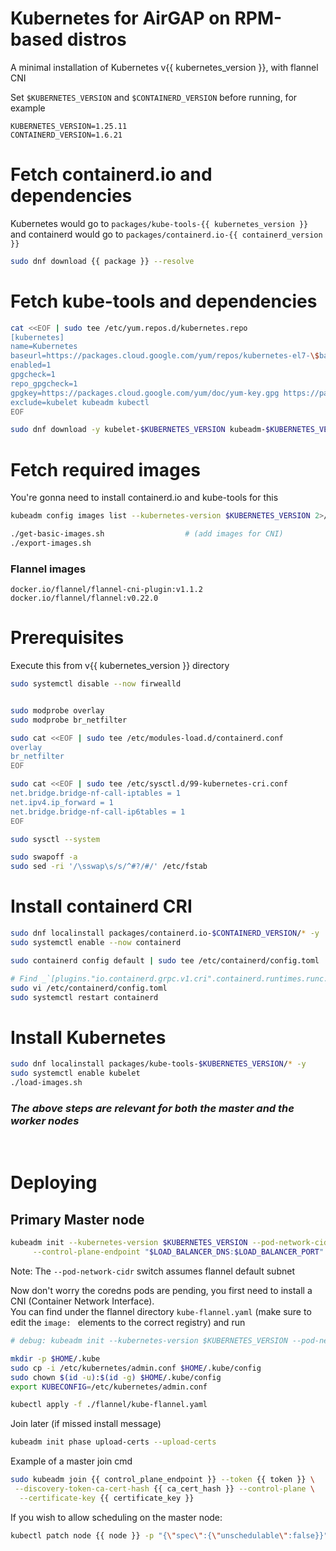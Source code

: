 # Kubernetes for AirGAP on RPM-based distros
A minimal installation of Kubernetes v{{ kubernetes_version }}, with flannel CNI

Set `$KUBERNETES_VERSION` and `$CONTAINERD_VERSION` before running, for example

```
KUBERNETES_VERSION=1.25.11
CONTAINERD_VERSION=1.6.21
```

# Fetch containerd.io and dependencies
Kubernetes would go to `packages/kube-tools-{{ kubernetes_version }}` and containerd would go to `packages/containerd.io-{{ containerd_version }}`

```sh
sudo dnf download {{ package }} --resolve
```

# Fetch kube-tools and dependencies
```sh
cat <<EOF | sudo tee /etc/yum.repos.d/kubernetes.repo
[kubernetes]
name=Kubernetes
baseurl=https://packages.cloud.google.com/yum/repos/kubernetes-el7-\$basearch
enabled=1
gpgcheck=1
repo_gpgcheck=1
gpgkey=https://packages.cloud.google.com/yum/doc/yum-key.gpg https://packages.cloud.google.com/yum/doc/rpm-package-key.gpg
exclude=kubelet kubeadm kubectl
EOF

sudo dnf download -y kubelet-$KUBERNETES_VERSION kubeadm-$KUBERNETES_VERSION kubectl-$KUBERNETES_VERSION --disableexcludes=kubernetes --resolve
```

# Fetch required images
You're gonna need to install containerd.io and kube-tools for this

```sh
kubeadm config images list --kubernetes-version $KUBERNETES_VERSION 2>/dev/null > required-images.txt

./get-basic-images.sh                  # (add images for CNI)
./export-images.sh
```

### Flannel images
```
docker.io/flannel/flannel-cni-plugin:v1.1.2
docker.io/flannel/flannel:v0.22.0
```

# Prerequisites
Execute this from v{{ kubernetes_version }} directory

```sh
sudo systemctl disable --now firwealld


sudo modprobe overlay
sudo modprobe br_netfilter

sudo cat <<EOF | sudo tee /etc/modules-load.d/containerd.conf
overlay
br_netfilter
EOF

sudo cat <<EOF | sudo tee /etc/sysctl.d/99-kubernetes-cri.conf
net.bridge.bridge-nf-call-iptables = 1
net.ipv4.ip_forward = 1
net.bridge.bridge-nf-call-ip6tables = 1
EOF

sudo sysctl --system

sudo swapoff -a
sudo sed -ri '/\sswap\s/s/^#?/#/' /etc/fstab
```


# Install containerd CRI
```sh
sudo dnf localinstall packages/containerd.io-$CONTAINERD_VERSION/* -y
sudo systemctl enable --now containerd

sudo containerd config default | sudo tee /etc/containerd/config.toml

# Find _`[plugins."io.containerd.grpc.v1.cri".containerd.runtimes.runc.options]`_ in /etc/containerd/config.toml and change `SystemCgroup` to `true`
sudo vi /etc/containerd/config.toml 
sudo systemctl restart containerd
```

# Install Kubernetes
```sh
sudo dnf localinstall packages/kube-tools-$KUBERNETES_VERSION/* -y
sudo systemctl enable kubelet
./load-images.sh
```


### _The above steps are relevant for both the master and the worker nodes_
<br>

# Deploying

## Primary Master node
```sh
kubeadm init --kubernetes-version $KUBERNETES_VERSION --pod-network-cidr 10.244.0.0/16 --upload-certs \
     --control-plane-endpoint "$LOAD_BALANCER_DNS:$LOAD_BALANCER_PORT"
```

Note: The `--pod-network-cidr` switch assumes flannel default subnet

Now don't worry the coredns pods are pending, you first need to install a CNI (Container Network Interface).<br>You can find under the flannel directory `kube-flannel.yaml` (make sure to edit the `image: ` elements to the correct registry) and run

```sh
# debug: kubeadm init --kubernetes-version $KUBERNETES_VERSION --pod-network-cidr 10.244.0.0/16 --upload-certs --v=6

mkdir -p $HOME/.kube
sudo cp -i /etc/kubernetes/admin.conf $HOME/.kube/config
sudo chown $(id -u):$(id -g) $HOME/.kube/config
export KUBECONFIG=/etc/kubernetes/admin.conf

kubectl apply -f ./flannel/kube-flannel.yaml
```

Join later (if missed install message)
```sh
kubeadm init phase upload-certs --upload-certs
```

Example of a master join cmd
```sh
sudo kubeadm join {{ control_plane_endpoint }} --token {{ token }} \
 --discovery-token-ca-cert-hash {{ ca_cert_hash }} --control-plane \
  --certificate-key {{ certificate_key }}
```

If you wish to allow scheduling on the master node:
```sh
kubectl patch node {{ node }} -p "{\"spec\":{\"unschedulable\":false}}"
```